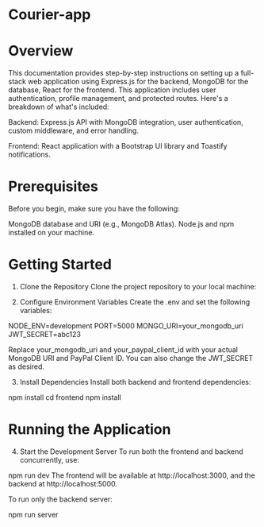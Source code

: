 # Courier-app
 
# Overview
This documentation provides step-by-step instructions on setting up a full-stack web application using Express.js for the backend, MongoDB for the database, React for the frontend. This application includes user authentication, profile management, and protected routes. Here's a breakdown of what's included:

Backend: Express.js API with MongoDB integration, user authentication, custom middleware, and error handling.

Frontend: React application with a Bootstrap UI library and Toastify notifications.

# Prerequisites
Before you begin, make sure you have the following:

MongoDB database and URI (e.g., MongoDB Atlas).
Node.js and npm installed on your machine.

# Getting Started
1. Clone the Repository
Clone the project repository to your local machine:

2. Configure Environment Variables
Create the .env and set the following variables:


NODE_ENV=development
PORT=5000
MONGO_URI=your_mongodb_uri
JWT_SECRET=abc123

Replace your_mongodb_uri and your_paypal_client_id with your actual MongoDB URI and PayPal Client ID. You can also change the JWT_SECRET as desired.

3. Install Dependencies
Install both backend and frontend dependencies:

npm install
cd frontend
npm install

# Running the Application
4. Start the Development Server
To run both the frontend and backend concurrently, use:

npm run dev
The frontend will be available at http://localhost:3000, and the backend at http://localhost:5000.

To run only the backend server:

npm run server


